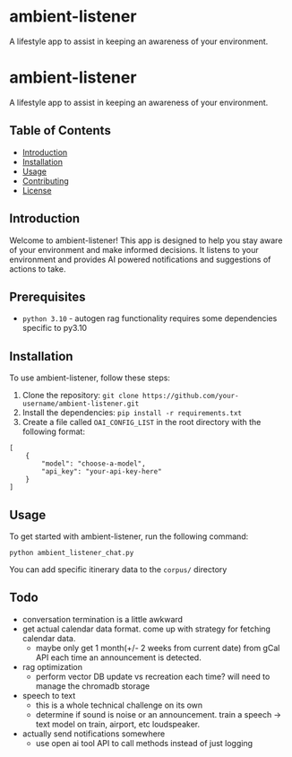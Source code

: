 # ambient-listener
 A lifestyle app to assist in keeping an awareness of your environment.


# ambient-listener

A lifestyle app to assist in keeping an awareness of your environment.

## Table of Contents

- [Introduction](#introduction)
- [Installation](#installation)
- [Usage](#usage)
- [Contributing](#contributing)
- [License](#license)

## Introduction

Welcome to ambient-listener! This app is designed to help you stay aware of your environment and make informed decisions. It listens to your environment and provides AI powered notifications and suggestions of actions to take.

## Prerequisites

- `python 3.10` - autogen rag functionality requires some dependencies specific to py3.10

## Installation

To use ambient-listener, follow these steps:

1. Clone the repository: `git clone https://github.com/your-username/ambient-listener.git`
2. Install the dependencies: `pip install -r requirements.txt`
3. Create a file called `OAI_CONFIG_LIST` in the root directory with the following format:
```
[
    {
        "model": "choose-a-model",
        "api_key": "your-api-key-here"
    }
]
```


## Usage

To get started with ambient-listener, run the following command:

`python ambient_listener_chat.py`

You can add specific itinerary data to the `corpus/` directory

## Todo
- conversation termination is a little awkward
- get actual calendar data format. come up with strategy for fetching calendar data.
  - maybe only get 1 month(+/- 2 weeks from current date) from gCal API each time an announcement is detected.
- rag optimization
  - perform vector DB update vs recreation each time? will need to manage the chromadb storage
- speech to text
  - this is a whole technical challenge on its own
  - determine if sound is noise or an announcement. train a speech -> text model on train, airport, etc loudspeaker.
- actually send notifications somewhere
  - use open ai tool API to call methods instead of just logging